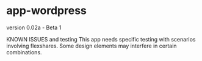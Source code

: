 # app-wordpress

version 0.02a - Beta 1

KNOWN ISSUES and testing
This app needs specific testing with scenarios involving flexshares. Some design elements may interfere in certain combinations.
